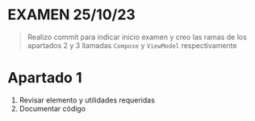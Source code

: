 # EXAMEN 25/10/23
> Realizo commit para indicar inicio examen y creo las ramas de los apartados 2
> y 3 llamadas `Compose` y `ViewModel` respectivamente

# Apartado 1 

1. Revisar elemento y utilidades requeridas 
2. Documentar código

